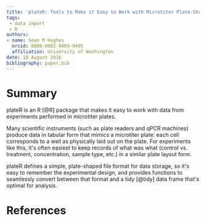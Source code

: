 ```yaml
---
title: 'plateR: Tools to Make it Easy to Work with Microtiter Plate-Shaped Data'
tags:
 - data import
 - R
authors:
- name: Sean M Hughes
  orcid: 0000-0002-9409-9405
  affiliation: University of Washington
date: 19 August 2016
bibliography: paper.bib
---
```


# Summary

plateR is an R [@R] package that makes it easy to work with data from experiments performed in microtiter plates.

Many scientific instruments (such as plate readers and qPCR machines) produce data in tabular form that mimics a microtiter plate: each cell corresponds to a well as physically laid out on the plate. For experiments like this, it's often easiest to keep records of what was what (control vs. treatment, concentration, sample type, etc.) in a similar plate layout form. 

plateR defines a simple, plate-shaped file format for data storage, so it's easy to remember the experimental design, and provides functions to seamlessly convert between that format and a tidy [@tidy] data frame that's optimal for analysis. 

# References

